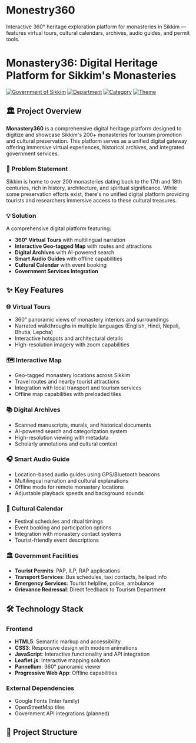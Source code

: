 # Monestry360
Interactive 360° heritage exploration platform for monasteries in Sikkim — features virtual tours, cultural calendars, archives, audio guides, and permit tools.
# Monastery36: Digital Heritage Platform for Sikkim's Monasteries

[![Government of Sikkim](https://img.shields.io/badge/Government-Sikkim-blue.svg)](https://sikkim.gov.in)
[![Department](https://img.shields.io/badge/Department-Higher%20%26%20Technical%20Education-green.svg)](https://www.sikkimuniversity.ac.in)
[![Category](https://img.shields.io/badge/Category-Software-orange.svg)]()
[![Theme](https://img.shields.io/badge/Theme-Travel%20%26%20Tourism-red.svg)]()

## 🏛️ Project Overview

**Monastery360** is a comprehensive digital heritage platform designed to digitize and showcase Sikkim's 200+ monasteries for tourism promotion and cultural preservation. This platform serves as a unified digital gateway offering immersive virtual experiences, historical archives, and integrated government services.

### 🎯 Problem Statement

Sikkim is home to over 200 monasteries dating back to the 17th and 18th centuries, rich in history, architecture, and spiritual significance. While some preservation efforts exist, there's no unified digital platform providing tourists and researchers immersive access to these cultural treasures.

### 💡 Solution

A comprehensive digital platform featuring:
- **360° Virtual Tours** with multilingual narration
- **Interactive Geo-tagged Map** with routes and attractions
- **Digital Archives** with AI-powered search
- **Smart Audio Guides** with offline capabilities
- **Cultural Calendar** with event booking
- **Government Services Integration**

## ✨ Key Features

### 🌐 Virtual Tours
- 360° panoramic views of monastery interiors and surroundings
- Narrated walkthroughs in multiple languages (English, Hindi, Nepali, Bhutia, Lepcha)
- Interactive hotspots and architectural details
- High-resolution imagery with zoom capabilities

### 🗺️ Interactive Map
- Geo-tagged monastery locations across Sikkim
- Travel routes and nearby tourist attractions
- Integration with local transport and tourism services
- Offline map capabilities with preloaded tiles

### 📚 Digital Archives
- Scanned manuscripts, murals, and historical documents
- AI-powered search and categorization system
- High-resolution viewing with metadata
- Scholarly annotations and cultural context

### 🎧 Smart Audio Guide
- Location-based audio guides using GPS/Bluetooth beacons
- Multilingual narration and cultural explanations
- Offline mode for remote monastery locations
- Adjustable playback speeds and background sounds

### 📅 Cultural Calendar
- Festival schedules and ritual timings
- Event booking and participation options
- Integration with monastery contact systems
- Tourist-friendly event descriptions

### 🏛️ Government Facilities
- **Tourist Permits**: PAP, ILP, RAP applications
- **Transport Services**: Bus schedules, taxi contacts, helipad info
- **Emergency Services**: Tourist helpline, police, ambulance
- **Grievance Redressal**: Direct feedback to Tourism Department

## 🛠️ Technology Stack

### Frontend
- **HTML5**: Semantic markup and accessibility
- **CSS3**: Responsive design with modern animations
- **JavaScript**: Interactive functionality and API integration
- **Leaflet.js**: Interactive mapping solution
- **Pannellum**: 360° panoramic viewer
- **Progressive Web App**: Offline capabilities

### External Dependencies
- Google Fonts (Inter family)
- OpenStreetMap tiles
- Government API integrations (planned)

## 📁 Project Structure

